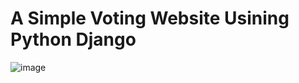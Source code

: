 # A Simple Voting Website Usining Python Django
 
![image](https://user-images.githubusercontent.com/99546305/194798376-14ab5779-268b-4330-8ec4-3a4d02bafb4f.png)


